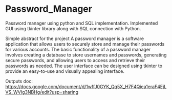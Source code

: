 # Password_Manager
Password manager using python and SQL implementation.
Implemented GUI using tkinter library along with SQL connection with Python. 

Simple abstract for the project
A password manager is a software application that allows users to securely store and manage their passwords for various accounts. 
The basic functionality of a password manager involves creating a database to store usernames and passwords, generating secure passwords, and allowing users to access and retrieve their passwords as needed. 
The user interface can be designed using tkinter to provide an easy-to-use and visually appealing interface.

Outputs doc:
https://docs.google.com/document/d/1wffJ0GYK_Qq5X_H7F4Qiea1eraF4EjLVS_WVIg3NBHg/edit?usp=sharing
